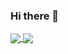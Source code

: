 ### Hi there 👋

<!--
**ikkkp/ikkkp** is a ✨ _special_ ✨ repository because its `README.md` (this file) appears on your GitHub profile.

Here are some ideas to get you started:

- 🔭 I’m currently working on ...
- 🌱 I’m currently learning ...
- 👯 I’m looking to collaborate on ...
- 🤔 I’m looking for help with ...
- 💬 Ask me about ...
- 📫 How to reach me: ...
- 😄 Pronouns: ...
- ⚡ Fun fact: ...
-->
<a href="https://github.com/ikkkp/repo=SDP-BaseOn-Svm">
  <img align="center" src="https://github-readme-stats.vercel.app/api/pin/?username=ikkkp&repo=SDP-BaseOn-Svm" />
</a>
<a href="https://github.com/ikkkp/mini-vue">
  <img align="center" src="https://github-readme-stats.vercel.app/api/pin/?username=ikkkp&repo=mini-vue" />
</a>


